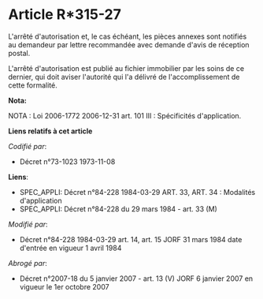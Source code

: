 # Article R*315-27

L'arrêté d'autorisation et, le cas échéant, les pièces annexes sont notifiés au demandeur par lettre recommandée avec demande
d'avis de réception postal.

L'arrêté d'autorisation est publié au fichier immobilier par les soins de ce dernier, qui doit aviser l'autorité qui l'a
délivré de l'accomplissement de cette formalité.

**Nota:**

NOTA : Loi 2006-1772 2006-12-31 art. 101 III : Spécificités d'application.

**Liens relatifs à cet article**

_Codifié par_:

  - Décret n°73-1023 1973-11-08

**Liens**:

  - SPEC_APPLI: Décret n°84-228 1984-03-29 ART. 33, ART. 34 : Modalités d'application
  - SPEC_APPLI: Décret n°84-228 du 29 mars 1984 - art. 33 (M)

_Modifié par_:

  - Décret n°84-228 1984-03-29 art. 14, art. 15 JORF 31 mars 1984 date d'entrée en vigueur 1 avril 1984

_Abrogé par_:

  - Décret n°2007-18 du 5 janvier 2007 - art. 13 (V) JORF 6 janvier 2007 en vigueur le 1er octobre 2007
